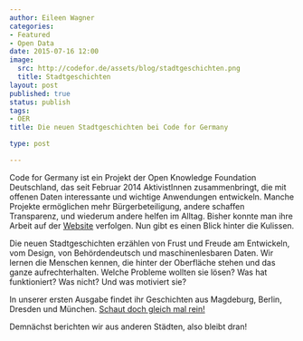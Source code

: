 ```yaml
---
author: Eileen Wagner
categories:
- Featured 
- Open Data
date: 2015-07-16 12:00
image:
  src: http://codefor.de/assets/blog/stadtgeschichten.png
  title: Stadtgeschichten
layout: post
published: true
status: publish
tags:
- OER
title: Die neuen Stadtgeschichten bei Code for Germany

type: post

---
```

Code for Germany ist ein Projekt der Open Knowledge Foundation Deutschland, das seit Februar 2014 AktivistInnen zusammenbringt, die mit offenen Daten interessante und wichtige Anwendungen entwickeln. Manche Projekte ermöglichen mehr Bürgerbeteiligung, andere schaffen Transparenz, und wiederum andere helfen im Alltag. Bisher konnte man ihre Arbeit auf der <a href="http://codefor.de/projekte/">Website</a> verfolgen. Nun gibt es einen Blick hinter die Kulissen.

Die neuen Stadtgeschichten erzählen von Frust und Freude am Entwickeln, vom Design, von Behördendeutsch und maschinenlesbaren Daten. Wir lernen die Menschen kennen, die hinter der Oberfläche stehen und das ganze aufrechterhalten. Welche Probleme wollten sie lösen? Was hat funktioniert? Was nicht? Und was motiviert sie? 

In unserer ersten Ausgabe findet ihr Geschichten aus Magdeburg, Berlin, Dresden und München. <a href="http://codefor.de/stadtgeschichten/">Schaut doch gleich mal rein!</a>

Demnächst berichten wir aus anderen Städten, also bleibt dran!